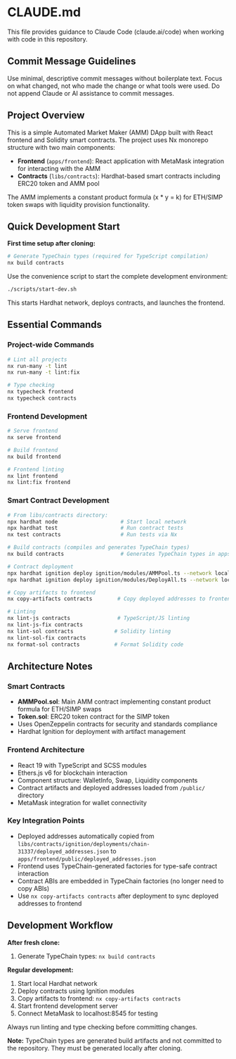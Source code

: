 # CLAUDE.md

This file provides guidance to Claude Code (claude.ai/code) when working with code in this repository.

## Commit Message Guidelines

Use minimal, descriptive commit messages without boilerplate text. Focus on what changed, not who made the change or what tools were used. Do not append Claude or AI assistance to commit messages.

## Project Overview

This is a simple Automated Market Maker (AMM) DApp built with React frontend and Solidity smart contracts. The project uses Nx monorepo structure with two main components:

- **Frontend** (`apps/frontend`): React application with MetaMask integration for interacting with the AMM
- **Contracts** (`libs/contracts`): Hardhat-based smart contracts including ERC20 token and AMM pool

The AMM implements a constant product formula (x * y = k) for ETH/SIMP token swaps with liquidity provision functionality.

## Quick Development Start

**First time setup after cloning:**
```bash
# Generate TypeChain types (required for TypeScript compilation)
nx build contracts
```

Use the convenience script to start the complete development environment:
```bash
./scripts/start-dev.sh
```
This starts Hardhat network, deploys contracts, and launches the frontend.

## Essential Commands

### Project-wide Commands
```bash
# Lint all projects
nx run-many -t lint
nx run-many -t lint:fix

# Type checking
nx typecheck frontend
nx typecheck contracts
```

### Frontend Development
```bash
# Serve frontend
nx serve frontend

# Build frontend
nx build frontend

# Frontend linting
nx lint frontend
nx lint:fix frontend
```

### Smart Contract Development
```bash
# From libs/contracts directory:
npx hardhat node                    # Start local network
npx hardhat test                    # Run contract tests
nx test contracts                   # Run tests via Nx

# Build contracts (compiles and generates TypeChain types)
nx build contracts                  # Generates TypeChain types in apps/frontend/src/typechain-types/

# Contract deployment
npx hardhat ignition deploy ignition/modules/AMMPool.ts --network localhost
npx hardhat ignition deploy ignition/modules/DeployAll.ts --network localhost

# Copy artifacts to frontend
nx copy-artifacts contracts        # Copy deployed addresses to frontend (ABIs no longer needed - TypeChain used)

# Linting
nx lint-js contracts               # TypeScript/JS linting
nx lint-js-fix contracts
nx lint-sol contracts             # Solidity linting
nx lint-sol-fix contracts
nx format-sol contracts           # Format Solidity code
```

## Architecture Notes

### Smart Contracts
- **AMMPool.sol**: Main AMM contract implementing constant product formula for ETH/SIMP swaps
- **Token.sol**: ERC20 token contract for the SIMP token
- Uses OpenZeppelin contracts for security and standards compliance
- Hardhat Ignition for deployment with artifact management

### Frontend Architecture
- React 19 with TypeScript and SCSS modules
- Ethers.js v6 for blockchain interaction
- Component structure: WalletInfo, Swap, Liquidity components
- Contract artifacts and deployed addresses loaded from `/public/` directory
- MetaMask integration for wallet connectivity

### Key Integration Points
- Deployed addresses automatically copied from `libs/contracts/ignition/deployments/chain-31337/deployed_addresses.json` to `apps/frontend/public/deployed_addresses.json`
- Frontend uses TypeChain-generated factories for type-safe contract interaction
- Contract ABIs are embedded in TypeChain factories (no longer need to copy ABIs)
- Use `nx copy-artifacts contracts` after deployment to sync deployed addresses to frontend

## Development Workflow

**After fresh clone:**
1. Generate TypeChain types: `nx build contracts`

**Regular development:**
1. Start local Hardhat network
2. Deploy contracts using Ignition modules
3. Copy artifacts to frontend: `nx copy-artifacts contracts`
4. Start frontend development server
5. Connect MetaMask to localhost:8545 for testing

Always run linting and type checking before committing changes.

**Note:** TypeChain types are generated build artifacts and not committed to the repository. They must be generated locally after cloning.